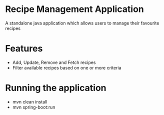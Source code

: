 # Recipe Management Application
A standalone java application which allows users to manage their favourite recipes

# Features
- Add, Update, Remove and Fetch recipes
- Filter available recipes based on one or more criteria

# Running the application
- mvn clean install
- mvn spring-boot:run

